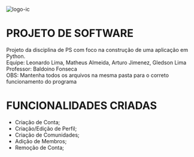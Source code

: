 ![logo-ic](https://github.com/gledlima/ProjetoPOO_2023.1/assets/130298928/8826dd97-dc76-4ecb-8834-b6020e05624f)

<h1 align="left"> PROJETO DE SOFTWARE </h1>
Projeto da disciplina de PS com foco na construção de uma aplicação em Python.<br />
Equipe: Leonardo Lima, Matheus Almeida, Arturo Jimenez, Gledson Lima<br />
Professor: Baldoino Fonseca<br />
<b></b>OBS: Mantenha todos os arquivos na mesma pasta para o correto funcionamento do programa<b></b><br />

<h1 align="left"> FUNCIONALIDADES CRIADAS </h1>

  - Criação de Conta;
  - Criação/Edição de Perfil;
  - Criação de Comunidades;
  - Adição de Membros;
  - Remoção de Conta;
